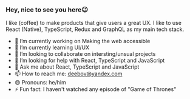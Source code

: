### Hey, nice to see you here😉

I like (coffee) to make products that give users a great UX. I like to use React (Native), TypeScript, Redux and GraphQL as my main tech stack. 


- 🔭 I’m currently working on Making the web accessible
- 🌱 I’m currently learning UI/UX
- 👯 I’m looking to collaborate on intersting/unsual projects
- 🤔 I’m looking for help with React, TypeScript and JavaScript
- 💬 Ask me about React, TypeScript and JavaScript
- 📫 How to reach me: deebov@yandex.com
- 😄 Pronouns: he/him
- ⚡ Fun fact: I haven't watched any episode of "Game of Thrones"


